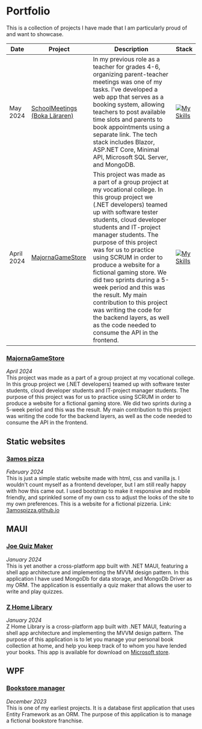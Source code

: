 # Portfolio
This is a collection of projects I have made that I am particularly proud of and want to showcase. 


|Date|Project|Description|Stack|
|--|--|--|--|
|May 2024| [SchoolMeetings (Boka Läraren)](https://github.com/josephRashidMaalouf/SchoolMeetings/blob/master/README.md) | In my previous role as a teacher for grades 4-6, organizing parent-teacher meetings was one of my tasks. I’ve developed a web app that serves as a booking system, allowing teachers to post available time slots and parents to book appointments using a separate link. The tech stack includes Blazor, ASP.NET Core, Minimal API, Microsoft SQL Server, and MongoDB. | [![My Skills](https://skillicons.dev/icons?i=cs,html,css,bootstrap,dotnet,mongodb&perline=3&perline=2)](https://skillicons.dev)
|April 2024| [MajornaGameStore](https://github.com/josephRashidMaalouf/MajornaGameStore) | This project was made as a part of a group project at my vocational college. In this group project we (.NET developers) teamed up with software tester students, cloud developer students and IT-project manager students. The purpose of this project was for us to practice using SCRUM in order to produce a website for a fictional gaming store. We did two sprints during a 5-week period and this was the result. My main contribution to this project was writing the code for the backend layers, as well as the code needed to consume the API in the frontend. | [![My Skills](https://skillicons.dev/icons?i=cs,html,css,bootstrap,dotnet&perline=3&perline=2)](https://skillicons.dev)


### [MajornaGameStore](https://github.com/josephRashidMaalouf/MajornaGameStore)
<i>April 2024</i><br>
This project was made as a part of a group project at my vocational college. In this group project we (.NET developers) teamed up with software tester students, cloud developer students and IT-project manager students. The purpose of this project was for us to practice using SCRUM in order to produce a website for a fictional gaming store. We did two sprints during a 5-week period and this was the result. My main contribution to this project was writing the code for the backend layers, as well as the code needed to consume the API in the frontend.

## Static websites
### [3amos pizza](https://github.com/josephRashidMaalouf/3amospizza.github.io)
<i>February 2024</i><br>
This is just a simple static website made with html, css and vanilla js. I wouldn't count myself as a frontend developer, but I am still really happy with how this came out. I used bootstrap to make it responsive and mobile friendly, and sprinkled some of my own css to adjust the looks of the site to my own preferences. This is a website for a fictional pizzeria. 
Link: [3amospizza.github.io](https://josephrashidmaalouf.github.io/3amospizza.github.io/index.html)

## MAUI
### [Joe Quiz Maker](https://github.com/josephRashidMaalouf/JoeQuizMaker)
<i>January 2024</i><br>
This is yet another a cross-platform app built with .NET MAUI, featuring a shell app architecture and implementing the MVVM design pattern. In this application I have used MongoDb for data storage, and MongoDb Driver as my ORM. The application is essentially a quiz maker that allows the user to write and play quizzes.

### [Z Home Library](https://github.com/josephRashidMaalouf/ZHomeLibrary)
<i>January 2024</i><br>
Z Home Library is a cross-platform app built with .NET MAUI, featuring a shell app architecture and implementing the MVVM design pattern. The purpose of this application is to let you manage your personal book collection at home, and help you keep track of to whom you have lended your books. This app is available for download on [Microsoft store](https://www.microsoft.com/store/productId/9P2HBLR8DSHM?ocid=pdpshare).

## WPF
### [Bookstore manager](https://github.com/josephRashidMaalouf/BookstoreManager)
<i>December 2023</i><br>
This is one of my earliest projects. It is a database first application that uses Entity Framework as an ORM. The purpose of this application is to manage a fictional bookstore franchise. 
